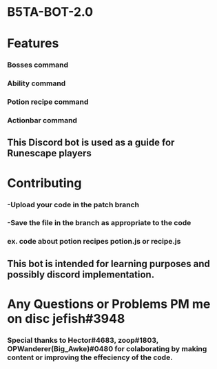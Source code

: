 # B5TA-BOT-2.0 #

# Features #
### Bosses command ###
### Ability command ###
### Potion recipe command ###
### Actionbar command ###

## This Discord bot is used as a guide for Runescape players ##

# Contributing #
### -Upload your code in the patch branch
### -Save the file in the branch as appropriate to the code
### ex. code about potion recipes potion.js or recipe.js


## This bot is intended for learning purposes and possibly discord implementation. ##
# Any Questions or Problems PM me on disc jefish#3948 #

### Special thanks to Hector#4683, zoop#1803, OPWanderer(Big_Awke)#0480 for colaborating by making content or improving the effeciency of the code.

